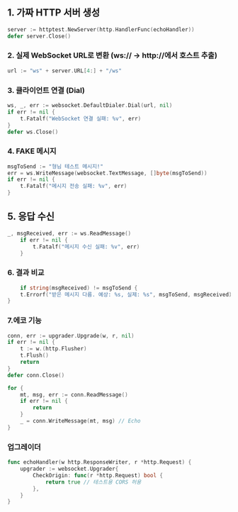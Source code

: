 

## 1. 가짜 HTTP 서버 생성
```go
server := httptest.NewServer(http.HandlerFunc(echoHandler))
defer server.Close()
```

### 2. 실제 WebSocket URL로 변환 (ws:// → http://에서 호스트 추출)
```go
url := "ws" + server.URL[4:] + "/ws"
```

### 3. 클라이언트 연결 (Dial)
```go
ws, _, err := websocket.DefaultDialer.Dial(url, nil)
if err != nil {
    t.Fatalf("WebSocket 연결 실패: %v", err)
}
defer ws.Close()
```

### 4. FAKE 메시지
```go
msgToSend := "형님 테스트 메시지!"
err = ws.WriteMessage(websocket.TextMessage, []byte(msgToSend))
if err != nil {
    t.Fatalf("메시지 전송 실패: %v", err)
}
```

## 5. 응답 수신
```go
_, msgReceived, err := ws.ReadMessage()
	if err != nil {
		t.Fatalf("메시지 수신 실패: %v", err)
	}
```

### 6. 결과 비교
```go
    if string(msgReceived) != msgToSend {
    t.Errorf("받은 메시지 다름. 예상: %s, 실제: %s", msgToSend, msgReceived)
}
```

### 7.에코 기능
```go
conn, err := upgrader.Upgrade(w, r, nil)
if err != nil {
    t := w.(http.Flusher)
    t.Flush()
    return
}
defer conn.Close()

for {
    mt, msg, err := conn.ReadMessage()
    if err != nil {
        return
    }
    _ = conn.WriteMessage(mt, msg) // Echo
}

```

### 업그레이더
```go
func echoHandler(w http.ResponseWriter, r *http.Request) {
	upgrader := websocket.Upgrader{
		CheckOrigin: func(r *http.Request) bool {
			return true // 테스트용 CORS 허용
		},
	}
}
```